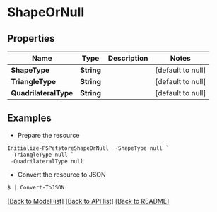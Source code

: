 # ShapeOrNull
## Properties

Name | Type | Description | Notes
------------ | ------------- | ------------- | -------------
**ShapeType** | **String** |  | [default to null]
**TriangleType** | **String** |  | [default to null]
**QuadrilateralType** | **String** |  | [default to null]

## Examples

- Prepare the resource
```powershell
Initialize-PSPetstoreShapeOrNull  -ShapeType null `
 -TriangleType null `
 -QuadrilateralType null
```

- Convert the resource to JSON
```powershell
$ | Convert-ToJSON
```

[[Back to Model list]](../README.md#documentation-for-models) [[Back to API list]](../README.md#documentation-for-api-endpoints) [[Back to README]](../README.md)

